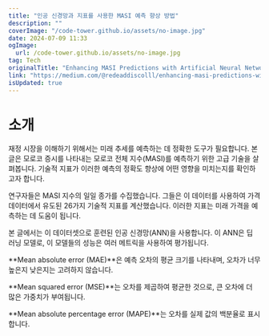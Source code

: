 ```yaml
---
title: "인공 신경망과 지표를 사용한 MASI 예측 향상 방법"
description: ""
coverImage: "/code-tower.github.io/assets/no-image.jpg"
date: 2024-07-09 11:33
ogImage:
  url: /code-tower.github.io/assets/no-image.jpg
tag: Tech
originalTitle: "Enhancing MASI Predictions with Artificial Neural Networks and Indicators"
link: "https://medium.com/@redeaddiscolll/enhancing-masi-predictions-with-artificial-neural-networks-and-indicators-40ec0fba327c"
isUpdated: true
---
```


# 소개

재정 시장을 이해하기 위해서는 미래 추세를 예측하는 데 정확한 도구가 필요합니다. 본 글은 모로코 증시를 나타내는 모로코 전체 지수(MASI)를 예측하기 위한 고급 기술을 살펴봅니다. 기술적 지표가 이러한 예측의 정확도 향상에 어떤 영향을 미치는지를 확인하고자 합니다.

연구자들은 MASI 지수의 일일 종가를 수집했습니다. 그들은 이 데이터를 사용하여 가격 데이터에서 유도된 26가지 기술적 지표를 계산했습니다. 이러한 지표는 미래 가격을 예측하는 데 도움이 됩니다.

본 글에서는 이 데이터셋으로 훈련된 인공 신경망(ANN)을 사용합니다. 이 ANN은 딥 러닝 모델로, 이 모델들의 성능은 여러 메트릭을 사용하여 평가됩니다.

<div class="content-ad"></div>

**Mean absolute error (MAE)**은 예측 오차의 평균 크기를 나타내며, 오차가 너무 높은지 낮은지는 고려하지 않습니다.

**Mean squared error (MSE)**는 오차를 제곱하여 평균한 것으로, 큰 오차에 더 많은 가중치가 부여됩니다.

**Mean absolute percentage error (MAPE)**는 오차를 실제 값의 백분율로 표시합니다.
